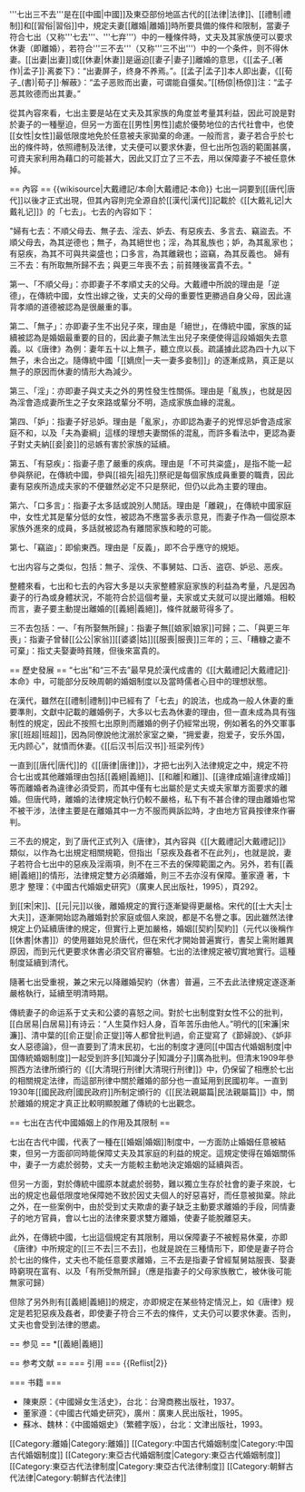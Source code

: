 '''七出三不去'''是在[[中國|中國]]及東亞部份地區古代的[[法律|法律]]、[[禮制|禮制]]和[[習俗|習俗]]中，規定夫妻[[離婚|離婚]]時所要具備的條件和限制，當妻子符合七出（又称'''七去'''、'''七弃'''）中的一種條件時，丈夫及其家族便可以要求休妻（即離婚），若符合'''三不去'''（又称'''三不出'''）中的一个条件，则不得休妻。[[出妻|出妻]]或[[休妻|休妻]]是逼迫[[妻子|妻子]]離婚的意思，《[[孟子_(著作)|孟子]]·离娄下》：“出妻屏子，终身不养焉。”。[[孟子|孟子]]本人即出妻，《[[荀子_(書)|荀子]]·解蔽》：“孟子恶败而出妻，可谓能自彊矣。”[[杨倞|杨倞]]注：“孟子恶其败德而出其妻。”

從其內容來看，七出主要是站在丈夫及其家族的角度並考量其利益，因此可說是對於妻子的一種壓迫，但另一方面在[[男性|男性]]處於優勢地位的古代社會中，也使[[女性|女性]]最低限度地免於任意被夫家拋棄的命運。一般而言，妻子若合乎於七出的條件時，依照禮制及法律，丈夫便可以要求休妻，但七出所包涵的範圍甚廣，可資夫家利用為藉口的可能甚大，因此又訂立了三不去，用以保障妻子不被任意休掉。

== 內容 ==
{{wikisource|大戴禮記/本命|大戴禮記·本命}}
七出一詞要到[[唐代|唐代]]以後才正式出現，但其內容則完全源自於[[漢代|漢代]]記載於《[[大戴礼记|大戴礼记]]》的「七去」。七去的內容如下：

"婦有七去：不順父母去、無子去、淫去、妒去、有惡疾去、多言去、竊盜去。不順父母去，為其逆德也；無子，為其絕世也；淫，為其亂族也；妒，為其亂家也；有惡疾，為其不可與共粢盛也；口多言，為其離親也；盜竊，為其反義也。
婦有三不去：有所取無所歸不去；與更三年喪不去；前貧賤後富貴不去。"

第一、「不順父母」：亦即妻子不孝順丈夫的父母。大戴禮中所說的理由是「逆德」，在傳統中國，女性出嫁之後，丈夫的父母的重要性更勝過自身父母，因此違背孝順的道德被認為是很嚴重的事。

第二、「無子」：亦即妻子生不出兒子來，理由是「絕世」，在傳統中國，家族的延續被認為是婚姻最重要的目的，因此妻子無法生出兒子來便使得這段婚姻失去意義。以《唐律》為例：妻年五十以上無子，聽立庶以長。疏議據此認為四十九以下無子，未合出之。隨傳統中國「[[嫡庶|一夫一妻多妾制]]」的逐漸成熟，真正是以無子的原因而休妻的情形大為減少。 

第三、「淫」：亦即妻子與丈夫之外的男性發生性關係。理由是「亂族」，也就是因為淫會造成妻所生之子女來路或輩分不明，造成家族血緣的混亂。

第四、「妒」：指妻子好忌妒。理由是「亂家」，亦即認為妻子的兇悍忌妒會造成家庭不和，以及「夫為妻綱」這樣的理想夫妻關係的混亂，而許多看法中，更認為妻子對丈夫納[[妾|妾]]的忌嫉有害於家族的延續。

第五、「有惡疾」：指妻子患了嚴重的疾病。理由是「不可共粢盛」，是指不能一起參與祭祀，在傳統中國，參與[[祖先|祖先]]祭祀是每個家族成員重要的職責，因此妻有惡疾所造成夫家的不便雖然必定不只是祭祀，但仍以此為主要的理由。

第六、「口多言」：指妻子太多話或說別人閒話。理由是「離親」，在傳統中國家庭中，女性尤其是輩分低的女性，被認為不應當多表示意見，而妻子作為一個從原本家族外進來的成員，多話就被認為有離間家族和睦的可能。

第七、「竊盜」：即偷東西。理由是「反義」，即不合乎應守的規矩。

七出内容与之类似，包括：無子、淫佚、不事舅姑、口舌、盗窃、妒忌、恶疾。

整體來看，七出和七去的內容大多是以夫家整體家庭家族的利益為考量，凡是因為妻子的行為或身體狀況，不能符合於這個考量，夫家或丈夫就可以提出離婚。相較而言，妻子要主動提出離婚的[[義絕|義絕]]，條件就嚴苛得多了。

三不去包括：一、「有所娶無所歸」：指妻子無[[娘家|娘家]]可歸；二、「與更三年喪」：指妻子曾替[[公公|家翁]][[婆婆|姑]][[服喪|服喪]]三年的；三、「糟糠之妻不可棄」：指丈夫娶妻時貧賤，但後來富貴的。

== 歷史發展 ==
“七出”和“三不去”最早見於漢代成書的《[[大戴禮記|大戴禮記]]·本命》中，可能部分反映周朝的婚姻制度以及當時儒者心目中的理想狀態。

在漢代，雖然在[[禮制|禮制]]中已經有了「七去」的說法，也成為一般人休妻的重要準則，文獻中記載的離婚例子，大多以七去為休妻的理由，但一直未成為具有強制性的規定，因此不按照七出原則而離婚的例子仍經常出現，例如著名的外交軍事家[[班超|班超]]，因為同僚說他沈溺於家室之樂，“拥爱妻，抱爱子，安乐外国，无内顾心”，就憤而休妻。<ref>《[[后汉书|后汉书]]·班梁列传》</ref>

一直到[[唐代|唐代]]的《[[唐律|唐律]]》，才把七出列入法律規定之中，規定不符合七出或其他離婚理由包括[[義絕|義絕]]、[[和離|和離]]、[[違律成婚|違律成婚]]等而離婚者為違律必須受罰，而其中僅有七出屬於是丈夫或夫家單方面要求的離婚。但唐代時，離婚的法律規定執行仍較不嚴格，私下有不甚合律的理由離婚也常不被干涉，法律主要是在離婚其中一方不服而興訴訟時，才由地方官員按律來作審判。 

三不去的規定，到了唐代正式列入《唐律》，其內容與《[[大戴禮記|大戴禮記]]》類似，以作為七出規定相關規範，但指出「惡疾及姦者不在此列」，也就是說，妻子若符合七出中的惡疾及淫兩項，則不在三不去的保障範圍之內。另外，若有[[義絕|義絕]]的情形，法律規定雙方必須離婚，則三不去亦沒有保障。<ref>董家遵 著，卞恩才 整理：《中國古代婚姻史研究》（廣東人民出版社，1995），頁292。</ref>

到[[宋|宋]]、[[元|元]]以後，離婚規定的實行逐漸變得更嚴格。宋代的[[士大夫|士大夫]]，逐漸開始認為離婚對於家庭或個人來說，都是不名譽之事。因此雖然法律規定上仍延續唐律的規定，但實行上更加嚴格，婚姻[[契約|契約]]（元代以後稱作[[休書|休書]]）的使用雖始見於唐代，但在宋代才開始普遍實行，書契上需附離異原因，而到元代更要求休書必須交官府審驗。七出的法律規定被切實地實行。這種制度延續到清代。

隨著七出受重視，兼之宋元以降離婚契約（休書）普遍，三不去此法律規定遂逐漸嚴格執行，延續至明清時期。

傳統妻子的命运系于丈夫和公婆的喜怒之间。對於七出制度對女性不公的批判，[[白居易|白居易]]有诗云：“人生莫作妇人身，百年苦乐由他人。”明代的[[宋濂|宋濂]]、清中葉的[[俞正燮|俞正燮]]等人都曾批判過，俞正燮寫了《節婦說》、《妒非女人惡德論》，但一直要到了清末民初，七出的制度才連同[[中国古代婚姻制度|中国傳統婚姻制度]]一起受到許多[[知識分子|知識分子]]廣為批判。但清末1909年參照西方法律所頒行的《[[大清現行刑律|大清現行刑律]]》中，仍保留了相應於七出的相關規定法律，而這部刑律中關於離婚的部分也一直延用到民國初年。一直到1930年[[國民政府|國民政府]]所制定頒行的《[[民法親屬篇|民法親屬篇]]》中，關於離婚的規定才真正比較明顯脫離了傳統的七出觀念。

== 七出在古代中國婚姻上的作用及其限制 ==

七出在古代中國，代表了一種在[[婚姻|婚姻]]制度中，一方面防止婚姻任意被結束，但另一方面卻同時能保障丈夫及其家庭的利益的規定。這規定使得在婚姻關係中，妻子一方處於弱勢，丈夫一方能較主動地決定婚姻的延續與否。

但另一方面，對於傳統中國原本就處於弱勢，難以獨立生存於社會的妻子來說，七出的規定也最低限度地保障她不致於因丈夫個人的好惡喜好，而任意被拋棄。除此之外，在一些案例中，由於受到丈夫欺虐的妻子缺乏主動要求離婚的手段，同情妻子的地方官員，會以七出的法律來要求雙方離婚，使妻子能脫離惡夫。

此外，在傳統中國，七出這個規定有其限制，用以保障妻子不被輕易休棄，亦即《唐律》中所規定的[[三不去|三不去]]，也就是說在三種情形下，即使是妻子符合於七出的條件，丈夫也不能任意要求離婚，三不去是指妻子曾經幫舅姑服喪、娶妻時窮現在富有、以及「有所受無所歸」（應是指妻子的父母家族散亡，被休後可能無家可歸）

但除了另外則有[[義絕|義絕]]的規定，亦即規定在某些特定情況上，如《唐律》规定是若犯惡疾及姦者，即使妻子符合三不去的條件，丈夫仍可以要求休妻。否則，丈夫也會受到法律的懲處。

== 参见 ==
*[[義絕|義絕]]

== 参考文献 ==
=== 引用 ===
{{Reflist|2}}

=== 书籍 ===
* 陳東原：《中國婦女生活史》，台北：台灣商務出版社，1937。
* 董家遵：《中國古代婚史研究》，廣州：廣東人民出版社，1995。
* 蘇冰、魏林：《中國婚姻史》（繁體字版），台北：文津出版社，1993。

[[Category:離婚|Category:離婚]]
[[Category:中国古代婚姻制度|Category:中国古代婚姻制度]]
[[Category:東亞古代婚姻制度|Category:東亞古代婚姻制度]]
[[Category:東亞古代法律制度|Category:東亞古代法律制度]]
[[Category:朝鮮古代法律|Category:朝鮮古代法律]]